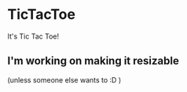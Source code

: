 # TicTacToe
 It's Tic Tac Toe!
## I'm working on making it resizable
(unless someone else wants to :D )